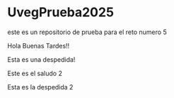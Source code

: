 # UvegPrueba2025

este es un repositorio de prueba para el reto numero 5

Hola Buenas Tardes!!

Esta es una despedida!

Este es el saludo 2

Esta es la despedida 2
